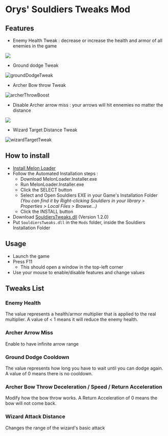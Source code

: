 # Orys' Souldiers Tweaks Mod

## Features

* Enemy Health Tweak : decrease or increase the health and armor of all enemies in the game

![](https://github.com/Oryss/souldiers-tweaks/blob/main/enemyHealthTweak.gif?raw=true)

* Ground dodge Tweak

![groundDodgeTweak](https://user-images.githubusercontent.com/43440732/172458131-d9846da5-fe3b-449e-8e91-be47f5da9edd.gif)

* Archer Bow throw Tweak

![archerThrowBoost](https://user-images.githubusercontent.com/43440732/172454656-6dbfb896-3a43-41bc-b991-2c37afdcdc22.gif)

* Disable Archer arrow miss : your arrows will hit ennemies no matter the distance

![](https://github.com/Oryss/souldiers-tweaks/blob/main/archerArrowMissTweak.gif?raw=true)

* Wizard Target Distance Tweak

![wizardTargetTweak](https://user-images.githubusercontent.com/43440732/172604387-10c19a61-3cd6-4c48-830a-e20c93214c7b.gif)

## How to install

* [Install Melon Loader](https://melonwiki.xyz/#/?id=requirements)
* Follow the Automated Installation steps :
    * Download MelonLoader.Installer.exe
    * Run MelonLoader.Installer.exe
    * Click the SELECT button
    * Select and Open Souldiers EXE in your Game's Installation Folder _(You can find it by Right-clicking Souldiers in your library > Properties > Local Files > Browse...)_
    * Click the INSTALL button
* Download [SouldiersTweaks.dll](https://github.com/Oryss/souldiers-tweaks/releases/download/1.2.0/SouldiersTweaks.dll) (Version 1.2.0)
* Put `SouldiersTweaks.dll` in the `Mods` folder, inside the Souldiers Installation Folder

## Usage

* Launch the game
* Press F11
    * This should open a window in the top-left corner
* Use your mouse to enable/disable features and change values

## Tweaks List

### Enemy Health

The value represents a health/armor multiplier that is applied to the real multiplier.
A value of < 1 means it will reduce the enemy health.

### Archer Arrow Miss

Enable to have infinite arrow range

### Ground Dodge Cooldown

The value represents how long you have to wait until you can dodge again. A value of 0 means there is no cooldown.

### Archer Bow Throw Deceleration / Speed / Return Acceleration

Modify how the bow throw works. A Return Acceleration of 0 means the bow will not come back.

### Wizard Attack Distance

Changes the range of the wizard's basic attack
